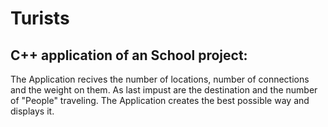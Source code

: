 # Turists
## C++ application of an School project:

The Application recives the number of locations, number of connections and the weight on them. As last impust are the destination and the number of "People" traveling.
The Application creates the best possible way and displays it.
